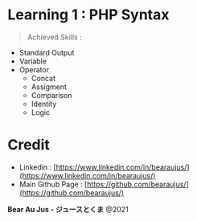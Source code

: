 # Learning 1 : PHP Syntax
> Achieved Skills :
+ Standard Output
+ Variable
+ Operator
    - Concat
    - Assigment
    - Comparison
    - Identity
    - Logic

# Credit
+ Linkedin : [https://www.linkedin.com/in/bearaujus/](https://www.linkedin.com/in/bearaujus/)
+ Main Github Page : [https://github.com/bearaujus/](https://github.com/bearaujus/)

**Bear Au Jus - ジュースとくま** @2021
